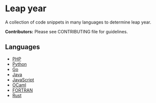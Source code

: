 # Leap year

A collection of code snippets in many languages to determine leap year.

**Contributors:** Please see CONTRIBUTING file for guidelines.

## Languages

* [PHP](PHP)
* [Python](Python)
* [Go](go)
* [Java](java)
* [JavaScript](js)
* [OCaml](OCaml)
* [FORTRAN](FORTRAN)
* [Rust](Rust)

